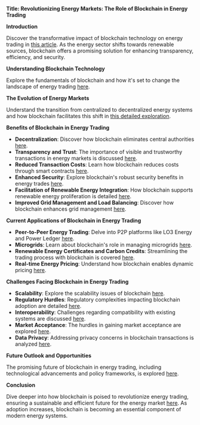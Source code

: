 **Title: Revolutionizing Energy Markets: The Role of Blockchain in Energy Trading**

**Introduction**

Discover the transformative impact of blockchain technology on energy trading in [this article](https://example.com/revolutionizing-energy-markets). As the energy sector shifts towards renewable sources, blockchain offers a promising solution for enhancing transparency, efficiency, and security.

**Understanding Blockchain Technology**

Explore the fundamentals of blockchain and how it's set to change the landscape of energy trading [here](https://example.com/understanding-blockchain-tech).

**The Evolution of Energy Markets**

Understand the transition from centralized to decentralized energy systems and how blockchain facilitates this shift in [this detailed exploration](https://example.com/evolution-of-energy-markets).

**Benefits of Blockchain in Energy Trading**

- **Decentralization**: Discover how blockchain eliminates central authorities [here](https://example.com/decentralization-benefits).
- **Transparency and Trust**: The importance of visible and trustworthy transactions in energy markets is discussed [here](https://example.com/transparency-and-trust).
- **Reduced Transaction Costs**: Learn how blockchain reduces costs through smart contracts [here](https://example.com/reduced-transaction-costs).
- **Enhanced Security**: Explore blockchain's robust security benefits in energy trades [here](https://example.com/enhanced-security).
- **Facilitation of Renewable Energy Integration**: How blockchain supports renewable energy proliferation is detailed [here](https://example.com/facilitation-renewable-integration).
- **Improved Grid Management and Load Balancing**: Discover how blockchain enhances grid management [here](https://example.com/improved-grid-management).

**Current Applications of Blockchain in Energy Trading**

- **Peer-to-Peer Energy Trading**: Delve into P2P platforms like LO3 Energy and Power Ledger [here](https://example.com/peer-to-peer-energy-trading).
- **Microgrids**: Learn about blockchain's role in managing microgrids [here](https://example.com/blockchain-and-microgrids).
- **Renewable Energy Certificates and Carbon Credits**: Streamlining the trading process with blockchain is covered [here](https://example.com/blockchain-and-recs).
- **Real-time Energy Pricing**: Understand how blockchain enables dynamic pricing [here](https://example.com/real-time-pricing).

**Challenges Facing Blockchain in Energy Trading**

- **Scalability**: Explore the scalability issues of blockchain [here](https://example.com/scalability-challenges).
- **Regulatory Hurdles**: Regulatory complexities impacting blockchain adoption are detailed [here](https://example.com/regulatory-challenges).
- **Interoperability**: Challenges regarding compatibility with existing systems are discussed [here](https://example.com/interoperability-challenges).
- **Market Acceptance**: The hurdles in gaining market acceptance are explored [here](https://example.com/market-acceptance).
- **Data Privacy**: Addressing privacy concerns in blockchain transactions is analyzed [here](https://example.com/data-privacy).

**Future Outlook and Opportunities**

The promising future of blockchain in energy trading, including technological advancements and policy frameworks, is explored [here](https://example.com/future-outlook).

**Conclusion**

Dive deeper into how blockchain is poised to revolutionize energy trading, ensuring a sustainable and efficient future for the energy market [here](https://example.com/blockchain-energy-future). As adoption increases, blockchain is becoming an essential component of modern energy systems.